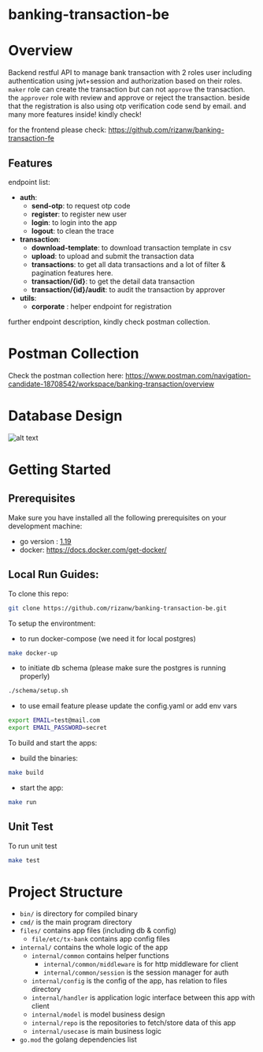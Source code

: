 # banking-transaction-be

# Overview

Backend restful API to manage bank transaction with 2 roles user including authentication using jwt+session and
authorization based on their roles.
`maker` role can create the transaction but can not `approve` the transaction. the `approver` role with review and
approve or reject the transaction.
beside that the registration is also using otp verification code send by email. and many more features inside! kindly
check!

for the frontend please check: https://github.com/rizanw/banking-transaction-fe

## Features

endpoint list:

- **auth**:
    - **send-otp**: to request otp code
    - **register**: to register new user
    - **login**: to login into the app
    - **logout**: to clean the trace
- **transaction**:
    - **download-template**: to download transaction template in csv
    - **upload**: to upload and submit the transaction data
    - **transactions**: to get all data transactions and a lot of filter & pagination features here.
    - **transaction/{id}**: to get the detail data transaction
    - **transaction/{id}/audit**: to audit the transaction by approver
- **utils**:
    - **corporate** : helper endpoint for registration

further endpoint description, kindly check postman collection.

# Postman Collection

Check the postman collection here:
https://www.postman.com/navigation-candidate-18708542/workspace/banking-transaction/overview

# Database Design

![alt text](./schema/Screenshot%202024-06-18%20at%206.19.32%E2%80%AFPM.png)

# Getting Started

## Prerequisites

Make sure you have installed all the following prerequisites on your development machine:

* go version : [1.19](https://golang.org/dl/)
* docker: https://docs.docker.com/get-docker/

## Local Run Guides:

To clone this repo:

```bash
git clone https://github.com/rizanw/banking-transaction-be.git
```

To setup the environtment:

- to run docker-compose (we need it for local postgres)

```bash 
make docker-up 
```

- to initiate db schema (please make sure the postgres is running properly)

```bash 
./schema/setup.sh
```

- to use email feature please update the config.yaml or add env vars

```bash
export EMAIL=test@mail.com 
export EMAIL_PASSWORD=secret
```

To build and start the apps:

- build the binaries:

```bash 
make build
```

- start the app:

```bash 
make run
```

## Unit Test

To run unit test

```bash
make test
```

# Project Structure

- `bin/` is directory for compiled binary
- `cmd/` is the main program directory
- `files/` contains app files (including db & config)
    - `file/etc/tx-bank` contains app config files
- `internal/` contains the whole logic of the app
    - `internal/common` contains helper functions
        - `internal/common/middleware` is for http middleware for client
        - `internal/common/session` is the session manager for auth
    - `internal/config` is the config of the app, has relation to files directory
    - `internal/handler` is application logic interface between this app with client
    - `internal/model` is model business design
    - `internal/repo` is the repositories to fetch/store data of this app
    - `internal/usecase` is main business logic
- `go.mod` the golang dependencies list

